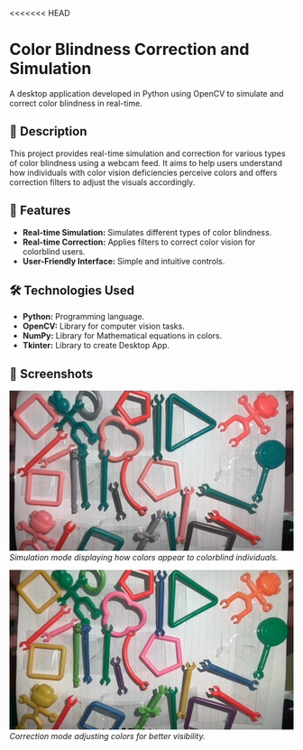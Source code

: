 <<<<<<< HEAD
# Color Blindness Correction and Simulation

A desktop application developed in Python using OpenCV to simulate and correct color blindness in real-time.

## 📝 Description

This project provides real-time simulation and correction for various types of color blindness using a webcam feed. It aims to help users understand how individuals with color vision deficiencies perceive colors and offers correction filters to adjust the visuals accordingly.

## 🚀 Features

- **Real-time Simulation:** Simulates different types of color blindness.
- **Real-time Correction:** Applies filters to correct color vision for colorblind users.
- **User-Friendly Interface:** Simple and intuitive controls.

## 🛠️ Technologies Used

- **Python:** Programming language.
- **OpenCV:** Library for computer vision tasks.
- **NumPy:** Library for Mathematical equations in colors.
- **Tkinter:** Library to create Desktop App.


## 📸 Screenshots

![Simulation Mode](ScreenShots/SimulatedTrit.jpg)
*Simulation mode displaying how colors appear to colorblind individuals.*


![Correction Mode](ScreenShots/CorrectedTrit.jpg)
*Correction mode adjusting colors for better visibility.*

